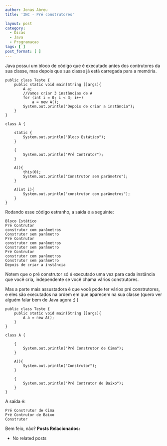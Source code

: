 ```yaml
---
author: Jonas Abreu
title: 'INC - Pré construtores'

layout: post
category:
  - Dicas
  - Java
  - Programacao
tags: [ ]
post_format: [ ]
---
```

Java possui um bloco de código que é executado antes dos contrutores da sua classe, mas depois que sua classe já está carregada para a memória.

    
    public class Teste {
    	public static void main(String []args){
    		A a;
    		//Vamos criar 3 instâncias de A
    		for (int i = 0; i < 3; i++)
    			a = new A();
    		System.out.println("Depois de criar a instância");
    	}
    }
    
    class A {
    
    	static {
    		System.out.println("Bloco Estático");
    	}
    
    	{
    		System.out.println("Pré Contrutor");
    	}
    
    	A(){
    		this(0);
    		System.out.println("Construtor sem parâmetro");
    	}
    
    	A(int i){
    		System.out.println("construtor com parâmetros");
    	}
    }
    

Rodando esse código estranho, a saída é a seguinte:

    
    Bloco Estático
    Pré Contrutor
    construtor com parâmetros
    Construtor sem parâmetro
    Pré Contrutor
    construtor com parâmetros
    Construtor sem parâmetro
    Pré Contrutor
    construtor com parâmetros
    Construtor sem parâmetro
    Depois de criar a instância
    

Notem que o pré construtor só é executado uma vez para cada instância que você cria, independente se você chama vários construtores.

Mas a parte mais assustadora é que você pode ter vários pré construtores, e eles são executados na ordem em que aparecem na sua classe (quero ver alguém falar bem de Java agora ;) )

    
    public class Teste {
    	public static void main(String []args){
    		A a = new A();
    	}
    }
    
    class A {
    
    	{
    		System.out.println("Pré Construtor de Cima");
    	}
    
    	A(){
    		System.out.println("Construtor");
    	}
    
    	{
    		System.out.println("Pré Contrutor de Baixo");
    	}
    }
    

A saída é:

    
    Pré Construtor de Cima
    Pré Contrutor de Baixo
    Construtor
    

Bem feio, não? 
**Posts Relacionados:** 
*   No related posts

















